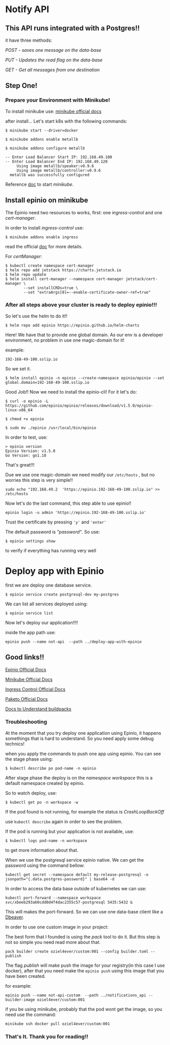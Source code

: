 # Notify API
## This API runs integrated with a Postgres!!

it have three methods:

_POST - saves one message on the data-base_

_PUT - Updates the read flag on the data-base_

_GET - Get all messages from one destination_


## Step One! 
### Prepare your Environment with Minikube!

To install minikube use: [minikube official docs](https://minikube.sigs.k8s.io/docs/start/)

after install... Let's start k8s with the following commands:

```
$ minikube start --driver=docker
```

```
$ minikube addons enable metallb
```

```
$ minikube addons configure metallb

-- Enter Load Balancer Start IP: 192.168.49.100
-- Enter Load Balancer End IP: 192.168.49.120
     Using image metallb/speaker:v0.9.6
     Using image metallb/controller:v0.9.6
  metallb was successfully configured
```

Reference [doc](https://docs.epinio.io/howtos/install_epinio_on_minikube) to start _minikube_.

## Install epinio on minikube
The Epinio need two resources to works, first: one _ingress-control_ and one _cert-manager_.

  In order to install _ingress-control_ use:

```
$ minikube addons enable ingress
```
read the official [doc](https://kubernetes.github.io/ingress-nginx/deploy/#minikube) for more details.

For _certManager_:
```
$ kubectl create namespace cert-manager
$ helm repo add jetstack https://charts.jetstack.io
$ helm repo update
$ helm install cert-manager --namespace cert-manager jetstack/cert-manager \
        --set installCRDs=true \
        --set "extraArgs[0]=--enable-certificate-owner-ref=true"
```

### After all steps above your cluster is ready to deploy epinio!!!

So let's use the helm to do it!!
```
$ helm repo add epinio https://epinio.github.io/helm-charts
```
Here! We have that to provide one global domain. As our env is a developer environment, no problem in use one magic-domain for it!

example: 
```
192-168-49-100.sslip.io
```
So we set it.
```
$ helm install epinio -n epinio --create-namespace epinio/epinio --set global.domain=192-168-49-100.sslip.io
```

Good Job!! Now we need to install the epinio-cli! For it let's do: 
```
$ curl -o epinio -L https://github.com/epinio/epinio/releases/download/v1.5.0/epinio-linux-x86_64
```
```
$ chmod +x epinio
```
```
$ sudo mv ./epinio /usr/local/bin/epinio
```
In order to test, use:
```
> epinio version
Epinio Version: v1.5.0
Go Version: go1.18
```
That's great!!!

Due we use one magic-domain we need modify our ```/etc/hosts```
 , but no worries this step is very simple!!
```
sudo echo "192.168.49.2  'https://epinio.192-168-49-100.sslip.io" >> /etc/hosts
```
Now let's do the last command, this step able to use epinio!!

```
epinio login -u admin 'https://epinio.192-168-49-100.sslip.io'
```
Trust the certificate by pressing ```'y'``` and ```'enter'```

The default password is _"password"_. So use: 
```
$ epinio settings show
```
to verify if everything has running very well
# Deploy app with Epinio

first we are deploy one database service. 
```
$ epinio service create postgresql-dev my-postgres
```
We can list all services deployed using:
```
$ epinio service list
```
Now let's deploy our application!!!!

inside the app path use:
```
epinio push --name not-api  --path ../deploy-app-with-epinio
```
## Good links!!
[Epinio Official Docs](https://docs.epinio.io)

[Minikube Official Docs](https://minikube.sigs.k8s.io/docs/start/)

[Ingress Control Official Docs](https://kubernetes.github.io/ingress-nginx/deploy/#minikube)


[Paketo Official Docs](https://paketo.io/docs/concepts/buildpacks/)

[Docs to Understand buildpacks](https://buildpacks.io/docs/operator-guide/create-a-builder/)

### Troubleshooting
At the moment that you try deploy one application using Epinio, it happens somethings that is hard to understand. So you need apply some debug technics! 

when you apply the commands to push one app using epinio. 
You can see the stage phase using:
```
$ kubectl describe po pod-name -n epinio
```
After stage phase the deploy is on the _namespace_ _workspace_ this is a default namespace created by epinio.

So to watch deploy, use:
```
$ kubectl get po -n workspace -w
```
If the pod found is not running, for example the status is _CrashLoopBackOff_

use ```kubectl describe``` again in order to see the problem. 

If the pod is running but your application is not available, use:
```
$ kubectl logs pod-name -n workspace
``` 
to get more information about that. 

When we use the postgresql service epinio native. 
We can get the password using the command bellow:
```
kubectl get secret --namespace default my-release-postgresql -o jsonpath="{.data.postgres-password}" | base64 -d
```
In order to access the data base outside of kubernetes we can use:

```
kubectl port-forward --namespace workspace svc/xbeeb293a60cdd0d4f4dac2355c57-postgresql 5435:5432 &
```
This will makes the port-forward. So we can use one data-base client like a [Dbeaver](https://dbeaver.io/).

In order to use one custom image in your project: 

The best form that I founded is using the _pack_ tool to do it. But this step is not so simple you need read more about that. 
```
pack builder create oziel4ever/custom:001 --config builder.toml --publish
```
The flag _publish_ will make push the image for your registry(in this case I use docker), after that you need make the ```epinio push``` using this image that you have been created. 

for example:

```
epinio push --name not-api-custom  --path ../notifications_api --builder-image oziel4ever/custom:001
```
if you be using minikube, probably that the pod wont get the image, so you need use the command:
```
minikube ssh docker pull oziel4ever/custom:001
```


### That's It. Thank you for reading!!
